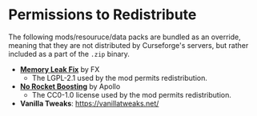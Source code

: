 # Permissions to Redistribute 
The following mods/resouruce/data packs are bundled as an override, meaning that they are not distributed by Curseforge's servers, but rather included as a part of the `.zip` binary.

- **[Memory Leak Fix](https://modrinth.com/mod/memoryleakfix)** by FX
  - The LGPL-2.1 used by the mod permits redistribution.
- **[No Rocket Boosting](https://modrinth.com/mod/no-rocket-boosting)** by Apollo
  - The CC0-1.0 license used by the mod permits redistribution.
- **Vanilla Tweaks**: https://vanillatweaks.net/